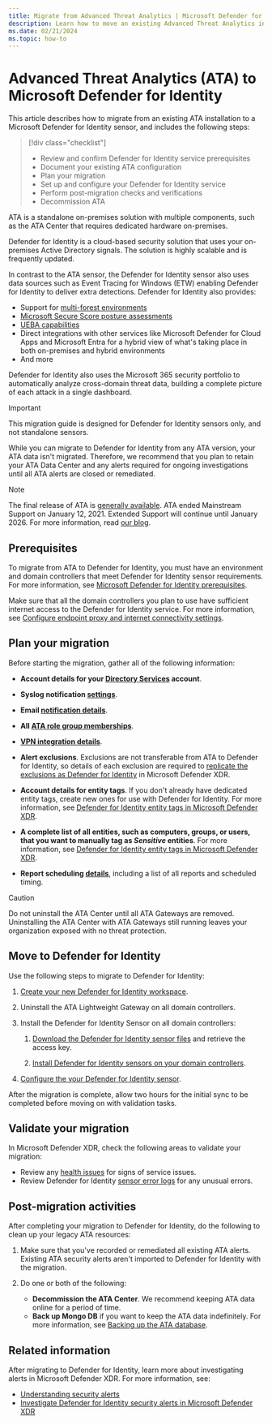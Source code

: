 ```yaml
---
title: Migrate from Advanced Threat Analytics | Microsoft Defender for Identity
description: Learn how to move an existing Advanced Threat Analytics installation to Microsoft Defender for Identity.
ms.date: 02/21/2024
ms.topic: how-to
---
```


# Advanced Threat Analytics (ATA) to Microsoft Defender for Identity

This article describes how to migrate from an existing ATA installation to a Microsoft Defender for Identity sensor, and includes the following steps:

> [!div class="checklist"]
>
> - Review and confirm Defender for Identity service prerequisites
> - Document your existing ATA configuration
> - Plan your migration
> - Set up and configure your Defender for Identity service
> - Perform post-migration checks and verifications
> - Decommission ATA

ATA is a standalone on-premises solution with multiple components, such as the ATA Center that requires dedicated hardware on-premises.

Defender for Identity is a cloud-based security solution that uses your on-premises Active Directory signals. The solution is highly scalable and is frequently updated.

In contrast to the ATA sensor, the Defender for Identity sensor also uses data sources such as Event Tracing for Windows (ETW) enabling Defender for Identity to deliver extra detections. Defender for Identity also provides:

- Support for [multi-forest environments](deploy/multi-forest.md)
- [Microsoft Secure Score posture assessments](/defender-for-identity/security-assessment)
- [UEBA capabilities](/cloud-app-security/tutorial-ueba)
- Direct integrations with other services like Microsoft Defender for Cloud Apps and Microsoft Entra for a hybrid view of what's taking place in both on-premises and hybrid environments
- And more

Defender for Identity also uses the Microsoft 365 security portfolio to automatically analyze cross-domain threat data, building a complete picture of each attack in a single dashboard.

> [!IMPORTANT]
> This migration guide is designed for Defender for Identity sensors only, and not standalone sensors.
>
> While you can migrate to Defender for Identity from any ATA version, your ATA data isn't migrated. Therefore, we recommend that you plan to retain your ATA Data Center and any alerts required for ongoing investigations until all ATA alerts are closed or remediated.
>

> [!NOTE]
> The final release of ATA is [generally available](https://support.microsoft.com/help/4568997/update-3-for-microsoft-advanced-threat-analytics-1-9). ATA ended Mainstream Support on January 12, 2021. Extended Support will continue until January 2026. For more information, read [our blog](https://techcommunity.microsoft.com/t5/microsoft-security-and/end-of-mainstream-support-for-advanced-threat-analytics-january/ba-p/1539181).

## Prerequisites

To migrate from ATA to Defender for Identity, you must have an environment and domain controllers that meet Defender for Identity sensor requirements. For more information, see [Microsoft Defender for Identity prerequisites](prerequisites.md).

Make sure that all the domain controllers you plan to use have sufficient internet access to the Defender for Identity service. For more information, see [Configure endpoint proxy and internet connectivity settings](configure-proxy.md).

## Plan your migration

Before starting the migration, gather all of the following information:

- **Account details for your [Directory Services](directory-service-accounts.md) account**.

- **Syslog notification [settings](/defender-for-identity/notifications)**.

- **Email [notification details](notifications.md)**.

- **All [ATA role group memberships](/advanced-threat-analytics/ata-role-groups)**.

- **[VPN integration details](vpn-integration.md)**.

- **Alert exclusions**. Exclusions are not transferable from ATA to Defender for Identity, so details of each exclusion are required to [replicate the exclusions as Defender for Identity](exclusions.md) in Microsoft Defender XDR.

- **Account details for entity tags**. If you don't already have dedicated entity tags, create new ones for use with Defender for Identity. For more information, see [Defender for Identity entity tags in Microsoft Defender XDR](entity-tags.md).

- **A complete list of all entities, such as computers, groups, or users, that you want to manually tag as *Sensitive* entities**. For more information, see [Defender for Identity entity tags in Microsoft Defender XDR](entity-tags.md).

- **Report scheduling [details](/defender-for-identity/classic-reports)**, including a list of all reports and scheduled timing.

> [!CAUTION]
> Do not uninstall the ATA Center until all ATA Gateways are removed. Uninstalling the ATA Center with ATA Gateways still running leaves your organization exposed with no threat protection.

## Move to Defender for Identity

Use the following steps to migrate to Defender for Identity:

1. [Create your new Defender for Identity workspace](deploy-defender-identity.md#start-using-microsoft-defender-xdr).

1. Uninstall the ATA Lightweight Gateway on all domain controllers.

1. Install the Defender for Identity Sensor on all domain controllers:

    1. [Download the Defender for Identity sensor files](download-sensor.md) and retrieve the access key.

    1. [Install Defender for Identity sensors on your domain controllers](install-sensor.md).

1. [Configure the your Defender for Identity sensor](configure-sensor-settings.md).

After the migration is complete, allow two hours for the initial sync to be completed before moving on with validation tasks.

## Validate your migration

In Microsoft Defender XDR, check the following areas to validate your migration:

- Review any [health issues](health-alerts.md) for signs of service issues.
- Review Defender for Identity [sensor error logs](troubleshooting-using-logs.md) for any unusual errors.

## Post-migration activities

After completing your migration to Defender for Identity, do the following to clean up your legacy ATA resources:

1. Make sure that you've recorded or remediated all existing ATA alerts. Existing ATA security alerts aren't imported to Defender for Identity with the migration.
1. Do one or both of the following:

    - **Decommission the ATA Center**. We recommend keeping ATA data online for a period of time. 
    - **Back up Mongo DB** if you want to keep the ATA data indefinitely. For more information, see [Backing up the ATA database](/advanced-threat-analytics/ata-database-management#backing-up-the-ata-database).

## Related information

After migrating to Defender for Identity, learn more about investigating alerts in Microsoft Defender XDR. For more information, see:

- [Understanding security alerts](understanding-security-alerts.md)
- [Investigate Defender for Identity security alerts in Microsoft Defender XDR](manage-security-alerts.md)